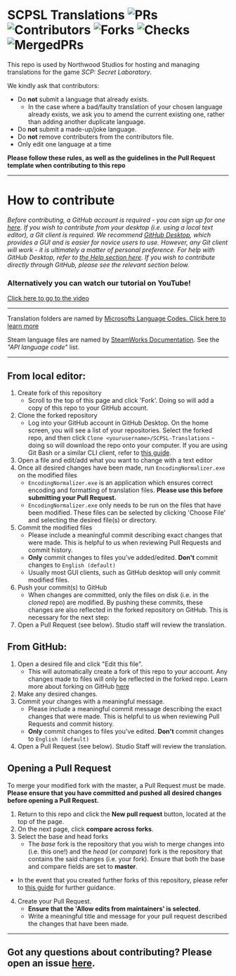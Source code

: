 # SCPSL Translations ![PRs](https://badgen.net/github/open-prs/northwood-studios/SCPSL-Translations) ![Contributors](https://badgen.net/github/contributors/northwood-studios/SCPSL-Translations) ![Forks](https://badgen.net/github/forks/northwood-studios/SCPSL-Translations) ![Checks](https://badgen.net/github/checks/northwood-studios/SCPSL-Translations) ![MergedPRs](https://badgen.net/github/merged-prs/northwood-studios/SCPSL-Translations)
This repo is used by Northwood Studios for hosting and managing translations for the game *SCP: Secret Laboratory*.   

We kindly ask that contributors:
* Do **not** submit a language that already exists.
  * In the case where a bad/faulty translation of your chosen language already exists, we ask you to amend the current existing one, rather than adding another duplicate language.
* Do **not** submit a made-up/joke language.
* Do **not** remove contributers from the contributors file.
* Only edit one language at a time

__Please follow these rules, as well as the guidelines in the Pull Request template when contributing to this repo__
***
# How to contribute
*Before contributing, a GitHub account is required - you can sign up for one [here](https://github.com/join). If you wish to contribute from your desktop (i.e. using a local text editor), a Git client is required. We recommend [GitHub Desktop](https://desktop.github.com/), which provides a GUI and is easier for novice users to use. However, any Git client will work - it is ultimately a matter of personal preference. For help with GitHub Desktop, refer to [the Help section here](https://help.github.com/en/desktop). If you wish to contribute directly through GitHub, please see the relevant section below.*

### Alternatively you can watch our tutorial on YouTube!
[Click here to go to the video](https://youtu.be/4Om6-fzaOYY)

***
Translation folders are named by [Microsofts Language Codes. Click here to learn more](https://docs.microsoft.com/en-us/openspecs/windows_protocols/ms-lcid/a9eac961-e77d-41a6-90a5-ce1a8b0cdb9c)

Steam language files are named by [SteamWorks Documentation](https://partner.steamgames.com/doc/store/localization). See the *"API language code"* list.

***
## From local editor:   
1. Create fork of this repository
    * Scroll to the top of this page and click 'Fork'. Doing so will add a copy of this repo to your GitHub account.
2. Clone the forked repository
    * Log into your GitHub account in GitHub Desktop. On the home screen, you will see a list of your repositories. Select the forked repo, and then click `Clone <yourusername>/SCPSL-Translations` - doing so will download the repo onto your computer. If you are using Git Bash or a similar CLI client, refer to [this guide](https://help.github.com/en/articles/fork-a-repo). 
3. Open a file and edit/add what you want to change with a text editor
4. Once all desired changes have been made, run `EncodingNormalizer.exe` on the modified files
    * `EncodingNormalizer.exe` is an application which ensures correct encoding and formatting of translation files. **Please use this before submitting your Pull Request.**
    * `EncodingNormalizer.exe` only needs to be run on the files that have been modified. These files can be selected by clicking 'Choose File' and selecting the desired file(s) or directory.
5. Commit the modified files
   * Please include a meaningful commit describing exact changes that were made. This is helpful to us when reviewing Pull Requests and commit history.
    * __Only__ commit changes to files you've added/edited. **Don't** commit changes to `English (default)`
   - Usually most GUI clients, such as GitHub desktop will only commit modified files. 
6. Push your commit(s) to GitHub
    * When changes are committed, only the files on disk (i.e. in the *cloned* repo) are modified. By pushing these commits, these changes are also reflected in the forked repository on GitHub. This is necessary for the next step:
7. Open a Pull Request (see below). Studio staff will review the translation.
## From GitHub:
1. Open a desired file and click "Edit this file".
   - This will automatically create a fork of this repo to your account. Any changes made to files will only be reflected in the forked repo. Learn more about forking on GitHub [here](https://help.github.com/en/articles/about-forks)
2. Make any desired changes. 
3. Commit your changes with a meaningful message.
   * Please include a meaningful commit message describing the exact changes that were made. This is helpful to us when reviewing Pull Requests and commit history.
    * __Only__ commit changes to files you've edited. **Don't** commit changes to `English (default)`
4. Open a Pull Request (see below). Studio Staff will review the translation.
## Opening a Pull Request
To merge your modified fork with the master, a Pull Request must be made. **Please ensure that you have committed and pushed all desired changes before opening a Pull Request.**
1. Return to this repo and click the **New pull request** button, located at the top of the page.
2. On the next page, click **compare across forks**.
3. Select the base and head forks
   * The *base* fork is the repository that you wish to merge changes into (i.e. this one!) and the *head* (or *compare*) fork is the repository that contains the said changes (i.e. your fork). Ensure that both the base and compare fields are set to **master**. 
  * In the event that you created further forks of this repository, please refer to [this guide](https://help.github.com/en/articles/creating-a-pull-request-from-a-fork) for further guidance.
4. Create your Pull Request.
   * **Ensure that the 'Allow edits from maintainers' is selected.**
   * Write a meaningful title and message for your pull request described the changes that have been made.

***
## Got any questions about contributing? Please open an issue [here](https://github.com/northwood-studios/SCPSL-Translations/issues/new).
